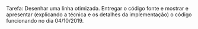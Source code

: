 Tarefa: Desenhar uma linha otimizada. Entregar o código fonte e mostrar e apresentar (explicando a técnica e os detalhes da implementação) o código funcionando no dia 04/10/2019.
